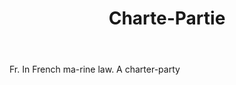 ---
title: Charte-Partie
letter: C
permalink: "/definitions/bld-charte-partie.html"
body: Fr. In French ma-rine law. A charter-party
published_at: '2018-07-07'
source: Black's Law Dictionary 2nd Ed (1910)
layout: post
---